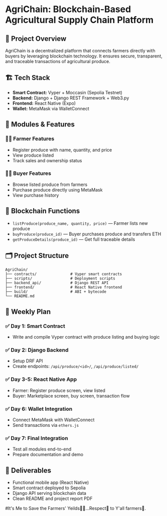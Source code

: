 
# AgriChain: Blockchain-Based Agricultural Supply Chain Platform

## 🎯 Project Overview

AgriChain is a decentralized platform that connects farmers directly with buyers by leveraging blockchain technology. It ensures secure, transparent, and traceable transactions of agricultural produce.

## 🏗️ Tech Stack

- **Smart Contract:** Vyper + Moccasin (Sepolia Testnet)
- **Backend:** Django + Django REST Framework + Web3.py
- **Frontend:** React Native (Expo)
- **Wallet:** MetaMask via WalletConnect

## 🔄 Modules & Features

### 👨‍🌾 Farmer Features
- Register produce with name, quantity, and price
- View produce listed
- Track sales and ownership status

### 🧑‍💼 Buyer Features
- Browse listed produce from farmers
- Purchase produce directly using MetaMask
- View purchase history

## 🔗 Blockchain Functions

- `listProduce(produce_name, quantity, price)` — Farmer lists new produce
- `buyProduce(produce_id)` — Buyer purchases produce and transfers ETH
- `getProduceDetails(produce_id)` — Get full traceable details

## 🗂️ Project Structure

```
AgriChain/
├── contracts/               # Vyper smart contracts
├── scripts/                 # Deployment scripts
├── backend_api/             # Django REST API
├── frontend/                # React Native frontend
├── build/                   # ABI + bytecode
└── README.md
```

## 📆 Weekly Plan

### ✅ Day 1: Smart Contract
- Write and compile Vyper contract with produce listing and buying logic

### ✅ Day 2: Django Backend
- Setup DRF API
- Create endpoints: `/api/produce/<id>/`, `/api/produce/listed/`

### ✅ Day 3-5: React Native App
- Farmer: Register produce screen, view listed
- Buyer: Marketplace screen, buy screen, transaction flow

### ✅ Day 6: Wallet Integration
- Connect MetaMask with WalletConnect
- Send transactions via `ethers.js`

### ✅ Day 7: Final Integration
- Test all modules end-to-end
- Prepare documentation and demo

## 📝 Deliverables

- Functional mobile app (React Native)
- Smart contract deployed to Sepolia
- Django API serving blockchain data
- Clean README and project report PDF

 #It's Me to Save the Farmers' Yeilds🌱🌱...Respect🙏 to Y'all farmers👊. 
